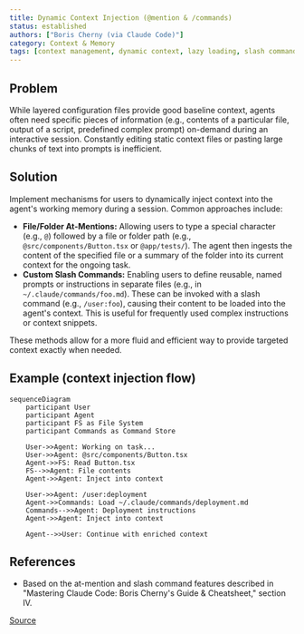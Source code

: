 ```yaml
---
title: Dynamic Context Injection (@mention & /commands)
status: established
authors: ["Boris Cherny (via Claude Code)"]
category: Context & Memory
tags: [context management, dynamic context, lazy loading, slash commands, at-mention, interactive context]
---
```


## Problem

While layered configuration files provide good baseline context, agents often need specific pieces of information (e.g., contents of a particular file, output of a script, predefined complex prompt) on-demand during an interactive session. Constantly editing static context files or pasting large chunks of text into prompts is inefficient.

## Solution

Implement mechanisms for users to dynamically inject context into the agent's working memory during a session. Common approaches include:

- **File/Folder At-Mentions:** Allowing users to type a special character (e.g., `@`) followed by a file or folder path (e.g., `@src/components/Button.tsx` or `@app/tests/`). The agent then ingests the content of the specified file or a summary of the folder into its current context for the ongoing task.
- **Custom Slash Commands:** Enabling users to define reusable, named prompts or instructions in separate files (e.g., in `~/.claude/commands/foo.md`). These can be invoked with a slash command (e.g., `/user:foo`), causing their content to be loaded into the agent's context. This is useful for frequently used complex instructions or context snippets.

These methods allow for a more fluid and efficient way to provide targeted context exactly when needed.

## Example (context injection flow)
```mermaid
sequenceDiagram
    participant User
    participant Agent
    participant FS as File System
    participant Commands as Command Store

    User->>Agent: Working on task...
    User->>Agent: @src/components/Button.tsx
    Agent->>FS: Read Button.tsx
    FS-->>Agent: File contents
    Agent->>Agent: Inject into context

    User->>Agent: /user:deployment
    Agent->>Commands: Load ~/.claude/commands/deployment.md
    Commands-->>Agent: Deployment instructions
    Agent->>Agent: Inject into context

    Agent-->>User: Continue with enriched context
```

## References
- Based on the at-mention and slash command features described in "Mastering Claude Code: Boris Cherny's Guide & Cheatsheet," section IV.

[Source](https://www.nibzard.com/claude-code)